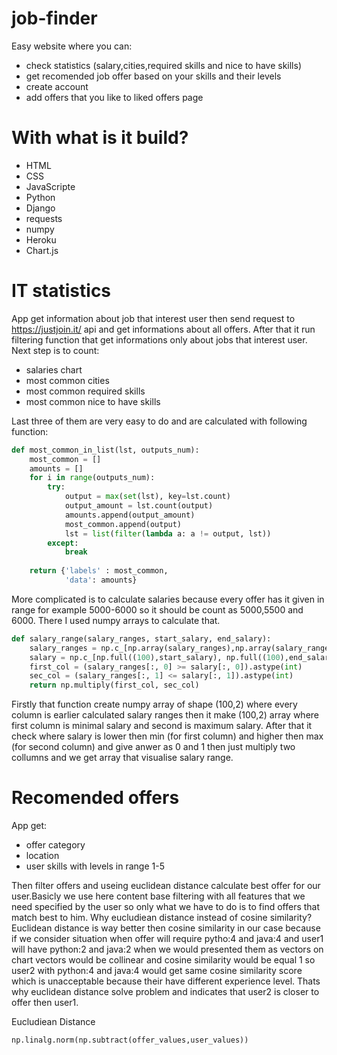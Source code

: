 # job-finder

Easy website where you can:
- check statistics (salary,cities,required skills and nice to have skills)
- get recomended job offer based on your skills and their levels
- create account 
- add offers that you like to liked offers page


# With what is it build?
- HTML
- CSS
- JavaScripte
- Python
- Django
- requests
- numpy
- Heroku
- Chart.js


# IT statistics
App get information about job that interest user then send request to https://justjoin.it/ api and get informations about all offers.
After that it run filtering function that get informations only about jobs that interest user. Next step is to count:
- salaries chart
- most common cities
- most common required skills
- most common nice to have skills

Last three of them are very easy to do and are calculated with following function:
```python
def most_common_in_list(lst, outputs_num):
    most_common = []
    amounts = []
    for i in range(outputs_num):
        try:
            output = max(set(lst), key=lst.count)
            output_amount = lst.count(output)
            amounts.append(output_amount)
            most_common.append(output)
            lst = list(filter(lambda a: a != output, lst))
        except:
            break
    
    return {'labels' : most_common, 
            'data': amounts}
```

More complicated is to calculate salaries because every offer has it given in range for example 5000-6000 so it should be count as 5000,5500 and 6000.
There I used numpy arrays to calculate that.
```python
def salary_range(salary_ranges, start_salary, end_salary):
    salary_ranges = np.c_[np.array(salary_ranges),np.array(salary_ranges)]
    salary = np.c_[np.full((100),start_salary), np.full((100),end_salary)]
    first_col = (salary_ranges[:, 0] >= salary[:, 0]).astype(int)
    sec_col = (salary_ranges[:, 1] <= salary[:, 1]).astype(int)
    return np.multiply(first_col, sec_col)
```
Firstly that function create numpy array of shape (100,2) where every column is earlier calculated salary ranges then it make (100,2) array where first column is
minimal salary and second is maximum salary. After that it check where salary is lower then min (for first column) and higher then max (for second column) and 
give anwer as 0 and 1 then just multiply two collumns and we get array that visualise salary range.



# Recomended offers
App get:
- offer category
- location
- user skills with levels in range 1-5

Then filter offers and useing euclidean distance calculate best offer for our user.Basicly we use here content base filtering with all features that we need specified by the user so only what we have to do is to find offers that match best to him.
Why eucludiean distance instead of cosine similarity? Euclidean distance is way better then cosine similarity in our case because if we consider situation when offer will require pytho:4 and java:4 and user1 will have python:2 and java:2 when we 
would presented them as vectors on chart vectors would be collinear and cosine similarity would be equal 1 so user2 with python:4 and java:4 would get same cosine similarity score which is unacceptable because their have different experience level. Thats why euclidean distance solve problem and indicates that user2 is closer to offer then user1.

Eucludiean Distance
```python
np.linalg.norm(np.subtract(offer_values,user_values))
```
